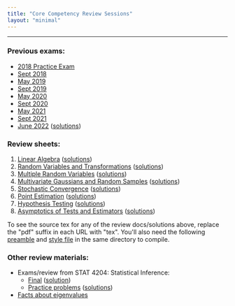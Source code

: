 ```yaml
---
title: "Core Competency Review Sessions"
layout: "minimal"
---
```


---
### Previous exams:
* [2018 Practice Exam](/assets/practice_exam.pdf)
* [Sept 2018](/assets/Exam-Sept-18.pdf)
* [May 2019](/assets/Exam-May-19.pdf)
* [Sept 2019](/assets/Exam-Sept-19.pdf)
* [May 2020](/assets/Exam-May-20.pdf)
* [Sept 2020](/assets/Exam-Sept-20.pdf)
* [May 2021](/assets/Exam-May-21.pdf)
* [Sept 2021](/assets/Exam-Sept-21.pdf)
* [June 2022](/assets/Exam-June-22.pdf) ([solutions](/assets/june22_solutions.pdf))


### Review sheets:
1. [Linear Algebra](/assets/review_doc_1.pdf) ([solutions](/assets/review_sol_1.pdf))
2. [Random Variables and Transformations](/assets/review_doc_2.pdf) ([solutions](/assets/review_sol_2.pdf))
3. [Multiple Random Variables](/assets/review_doc_3.pdf) ([solutions](/assets/review_sol_3.pdf))
4. [Multivariate Gaussians and Random Samples](/assets/review_doc_4.pdf) ([solutions](/assets/review_sol_4.pdf))
5. [Stochastic Convergence](/assets/review_doc_5.pdf) ([solutions](/assets/review_sol_5.pdf))
6. [Point Estimation](/assets/review_doc_6.pdf) ([solutions](/assets/review_sol_6.pdf))
7. [Hypothesis Testing](/assets/review_doc_7.pdf) ([solutions](/assets/review_sol_7.pdf))
8. [Asymptotics of Tests and Estimators](/assets/review_doc_8.pdf) ([solutions](/assets/review_sol_8.pdf))

To see the source tex for any of the review docs/solutions above, replace the "pdf" suffix in each URL with "tex". You'll also need the following [preamble](/assets/review_preamble.tex) and [style file](/assets/joe_macros.sty) in the same directory to compile.

### Other review materials:
* Exams/review from STAT 4204: Statistical Inference:
	* [Final](/assets/final_S2020.pdf) ([solution](/assets/final_solution.pdf))
	* [Practice problems](/assets/practice_problems.pdf) ([solutions](/assets/practice_problems_solutions.pdf))
* [Facts about eigenvalues](/assets/EigenvaluesFacts.pdf)
